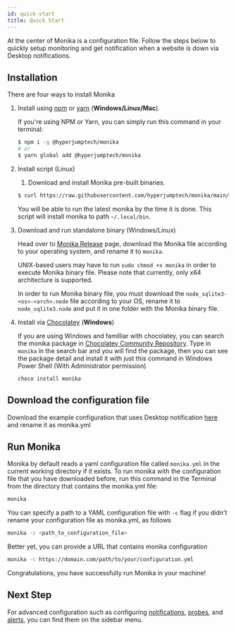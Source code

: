 ```yaml
---
id: quick-start
title: Quick Start
---
```


At the center of Monika is a configuration file. Follow the steps below to quickly setup monitoring and get notification when a website is down via Desktop notifications.

## Installation

There are four ways to install Monika

1. Install using [npm](https://npmjs.com) or [yarn](https://yarnpkg.com) (**Windows/Linux/Mac**).

   If you're using NPM or Yarn, you can simply run this command in your terminal:

   ```bash
   $ npm i -g @hyperjumptech/monika
   # or
   $ yarn global add @hyperjumptech/monika
   ```

2. Install script (Linux)

   1. Download and install Monika pre-built binaries.

   ```bash
   $ curl https://raw.githubusercontent.com/hyperjumptech/monika/main/scripts/monika-install.sh | sh
   ```

   You will be able to run the latest monika by the time it is done. This script will install monika to path `~/.local/bin`.

3. Download and run standalone binary (Windows/Linux)

   Head over to [Monika Release](https://github.com/hyperjumptech/monika/releases) page, download the Monika file according to your operating system, and rename it to `monika`.

   UNIX-based users may have to run `sudo chmod +x monika` in order to execute Monika binary file. Please note that currently, only x64 architecture is supported.

   In order to run Monika binary file, you must download the `node_sqlite3-<os>-<arch>.node` file according to your OS, rename it to `node_sqlite3.node` and put it in one folder with the Monika binary file.

4. Install via [Chocolatey](https://community.chocolatey.org/packages/monika) (**Windows**)

   If you are using Windows and familliar with chocolatey, you can search the monika package in [Chocolatey Community Repository](https://community.chocolatey.org/). Type in `monika` in the search bar and you will find the package, then you can see the package detail and install it with just this command in Windows Power Shell (With Administrator permission)

   ```
   choco install monika
   ```

## Download the configuration file

Download the example configuration that uses Desktop notification [here](https://raw.githubusercontent.com/hyperjumptech/monika/main/config_sample/config.desktop.example.yml) and rename it as monika.yml

## Run Monika

Monika by default reads a yaml configuration file called `monika.yml` in the current working directory if it exists. To run monika with the configuration file that you have downloaded before, run this command in the Terminal from the directory that contains the monika.yml file:

```bash
monika
```

You can specify a path to a YAML configuration file with `-c` flag if you didn't rename your configuration file as monika.yml, as follows

```bash
monika -c <path_to_configuration_file>
```

Better yet, you can provide a URL that contains monika configuration

```bash
monika -c https://domain.com/path/to/your/configuration.yml
```

Congratulations, you have successfully run Monika in your machine!

## Next Step

For advanced configuration such as configuring [notifications](https://monika.hyperjump.tech/guides/notifications), [probes](https://monika.hyperjump.tech/guides/probes), and [alerts](https://monika.hyperjump.tech/guides/alerts), you can find them on the sidebar menu.
